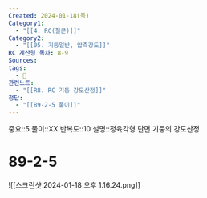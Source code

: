 ```yaml
---
Created: 2024-01-18(목)
Category1:
  - "[[4. RC(철콘)]]"
Category2:
  - "[[05. 기둥일반, 압축강도]]"
RC 계산형 목차: 8-9
Sources: 
tags:
  - 🧮
관련노트:
  - "[[R8. RC 기둥 강도산정]]"
정답:
  - "[[89-2-5 풀이]]"
---
```

중요::5
풀이::XX
반복도::10
설명::정육각형 단면 기둥의 강도산정

#  89-2-5

![[스크린샷 2024-01-18 오후 1.16.24.png]]